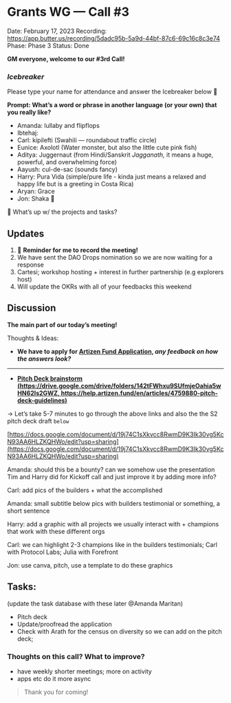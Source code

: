 # Grants WG — Call #3

Date: February 17, 2023
Recording: https://app.butter.us/recording/5dadc95b-5a9d-44bf-87c6-69c16c8c3e74
Phase: Phase 3
Status: Done

**GM everyone, welcome to our #3rd Call!** 

### *Icebreaker*

Please type your name for attendance and answer the Icebreaker below 🙂

**Prompt: What’s a word or phrase in another language (or your own) that you really like?**

- Amanda: lullaby and flipflops
- Ibtehaj:
- Carl: kipilefti (Swahili — roundabout traffic circle)
- Eunice: Axolotl (Water monster, but also the little cute pink fish)
- Aditya: Juggernaut (from Hindi/Sanskrit *Jagganath,* it means a huge, powerful, and overwhelming force)
- Aayush: cul-de-sac (sounds fancy)
- Harry: Pura Vida (simple/pure life - kinda just means a relaxed and happy life but is a greeting in Costa Rica)
- Aryan: Grace
- Jon: Shaka 🤙

<aside>
📢 What’s up w/ the projects and tasks?

## Updates

1. 🔴 **Reminder for me to record the meeting!**
2. We have sent the DAO Drops nomination so we are now waiting for a response
3. Cartesi; workshop hosting + interest in further partnership (e.g explorers host)
4. Will update the OKRs with all of your feedbacks this weekend
</aside>

## Discussion

**The main part of our today’s meeting!** 

Thoughts & Ideas:

- **We have to apply for [Artizen Fund Application](../../../../Document%20Archive%20816b78f2e0c6400e8ce641cdd07e5402/Dream%20DAO%20Working%20Groups%20Home%20Season%201%204d1702104a2f4180a27e92b0510bd283/Dream%20DAO%20Phase%201%20Working%20Groups%20c53752864e064f6da1b9f1c4ed1019ba/Partnerships%20WG%2044c8812d987940fc8290babae3d679e1/Artizen%20Fund%20Grant%20Application%20%5Bnot%20submitted%5D%207461766708984c17886c0e5da7931410.md), *any feedback on how the answers look?*** 

****
- [**Pitch Deck brainstorm (https://drive.google.com/drive/folders/142tFWhxu9SUfmjeOahia5wHN62ls2GWZ, https://help.artizen.fund/en/articles/4759880-pitch-deck-guidelines)**](https://help.artizen.fund/en/articles/4759880-pitch-deck-guidelines)

→ Let’s take 5-7 minutes to go through the above links and also the the S2 pitch deck draft `below`

[https://docs.google.com/document/d/19j74C1sXkvcc8RwmD9K3Ik30vg5KcN93AA6HLZKQHWo/edit?usp=sharing](https://docs.google.com/document/d/19j74C1sXkvcc8RwmD9K3Ik30vg5KcN93AA6HLZKQHWo/edit?usp=sharing)

Amanda: should this be a bounty? can we somehow use the presentation Tim and Harry did for Kickoff call and just improve it by adding more info?

Carl: add pics of the builders + what the accomplished

Amanda: small subtitle below pics with builders testimonial or something, a short sentence

Harry: add a graphic with all projects we usually interact with + champions that work with these different orgs 

Carl: we can highlight 2-3 champions like in the builders testimonials; Carl with Protocol Labs; Julia with Forefront

Jon: use canva, pitch, use a template to do these graphics 

## Tasks:

(update the task database with these later @Amanda Maritan)

- Pitch deck
- Update/proofread the application
- Check with Arath for the census on diversity so we can add on the pitch deck;

### Thoughts on this call? What to improve?

- have weekly shorter meetings; more on activity
- apps etc do it more async

> Thank you for coming!
> 

[](Grants%20WG%20%E2%80%94%20Call%20#3%2033a55ee7eb1640de8d6c1dec96badef4/Untitled%201f3ac2224cee49d0ad8b81ceed682f7f.csv)